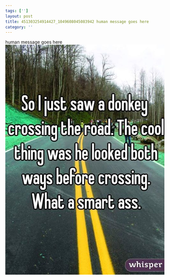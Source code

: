 ```yaml
---
tags: ['']
layout: post
title: 451303254914427_1049608045083942 human message goes here
category: ''
---
```

human message goes here
![451303254914427_1049608045083942](/uploads/2015-11-18-451303254914427_1049608045083942-human-message-goes-here.jpg)
